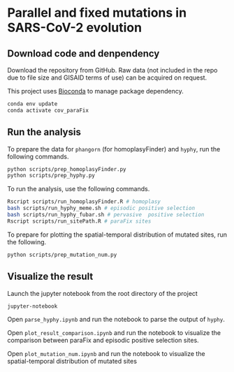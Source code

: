 # Parallel and fixed mutations in SARS-CoV-2 evolution

## Download code and denpendency

Download the repository from GitHub. Raw data (not included in the repo due to file size and GISAID terms of use) can be acquired on request.

This project uses [Bioconda](https://bioconda.github.io/) to manage package dependency.

```bash
conda env update
conda activate cov_paraFix
```

## Run the analysis

To prepare the data for `phangorn` (for homoplasyFinder) and `hyphy`, run the following commands.

```bash
python scripts/prep_homoplasyFinder.py
python scripts/prep_hyphy.py
```

To run the analysis, use the following commands.

```bash
Rscript scripts/run_homoplasyFinder.R # homoplasy
bash scripts/run_hyphy_meme.sh # episodic positive selection
bash scripts/run_hyphy_fubar.sh # pervasive  positive selection
Rscript scripts/run_sitePath.R # paraFix sites
```

To prepare for plotting the spatial-temporal distribution of mutated sites, run the following.

```bash
python scripts/prep_mutation_num.py
```

## Visualize the result

Launch the jupyter notebook from the root directory of the project

```bash
jupyter-notebook
```

Open `parse_hyphy.ipynb` and run the notebook to parse the output of `hyphy`.

Open `plot_result_comparison.ipynb` and run the notebook to visualize the comparison between paraFix and episodic positive selection sites.

Open `plot_mutation_num.ipynb` and run the notebook to visualize the spatial-temporal distribution of mutated sites
